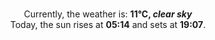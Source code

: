 <p  align="center"><br/>Currently, the weather is: <b> 11°C, <i>clear sky</i></b></br>Today, the sun rises at <b>05:14</b> and sets at <b>19:07</b>.</p>